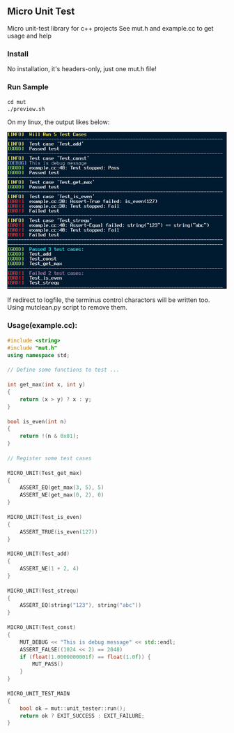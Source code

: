 ## Micro Unit Test

Micro unit-test library for c++ projects
See mut.h and example.cc to get usage and help  

### Install
No installation, it's headers-only, just one mut.h file!

### Run Sample
```shell
cd mut
./preview.sh
```
On my linux, the output likes below:

![Image text](https://github.com/alexloser/mut/blob/master/screenshot.png)

If redirect to logfile, the terminus control charactors will be written too. 
Using mutclean.py script to remove them.

### Usage(example.cc):
```cpp
#include <string>
#include "mut.h"
using namespace std;

// Define some functions to test ...

int get_max(int x, int y)
{
    return (x > y) ? x : y;
}

bool is_even(int n)
{
    return !(n & 0x01);
}

// Register some test cases

MICRO_UNIT(Test_get_max)
{
    ASSERT_EQ(get_max(3, 5), 5)
    ASSERT_NE(get_max(0, 2), 0)
}

MICRO_UNIT(Test_is_even)
{
    ASSERT_TRUE(is_even(127))
}

MICRO_UNIT(Test_add)
{
    ASSERT_NE(1 + 2, 4)
}

MICRO_UNIT(Test_strequ)
{
    ASSERT_EQ(string("123"), string("abc"))
}

MICRO_UNIT(Test_const)
{
    MUT_DEBUG << "This is debug message" << std::endl;
    ASSERT_FALSE((1024 << 2) == 2048)
    if (float(1.0000000001f) == float(1.0f)) {
        MUT_PASS()
    }
}

MICRO_UNIT_TEST_MAIN
{
    bool ok = mut::unit_tester::run();
    return ok ? EXIT_SUCCESS : EXIT_FAILURE;
}

```




